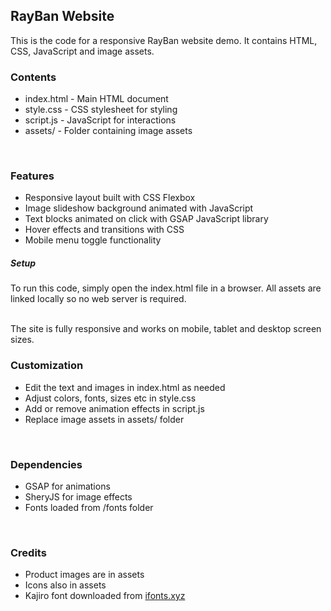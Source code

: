 <h2>RayBan Website</h2>
<p>This is the code for a responsive RayBan website demo. It contains HTML, CSS, JavaScript and image assets.</p>

<h3>Contents</h3>
<ul>
<li>index.html - Main HTML document</li>
<li>style.css - CSS stylesheet for styling</li>
<li>script.js - JavaScript for interactions</li>
<li>assets/ - Folder containing image assets</li>
</ul><br/>

<h3>Features</h3>
<ul>
<li>Responsive layout built with CSS Flexbox</li>
<li>Image slideshow background animated with JavaScript</li>
<li>Text blocks animated on click with GSAP JavaScript library</li>
<li>Hover effects and transitions with CSS</li>
<li>Mobile menu toggle functionality<br/></li>
</ul>

<h5>Setup</h5>
To run this code, simply open the index.html file in a browser. All assets are linked locally so no web server is required.<br/><br/>

The site is fully responsive and works on mobile, tablet and desktop screen sizes.<br/>

<h3>Customization</h3>
<ul>
<li>Edit the text and images in index.html as needed</li>
<li>Adjust colors, fonts, sizes etc in style.css</li>
<li>Add or remove animation effects in script.js</li>
<li>Replace image assets in assets/ folder</li>
</ul><br/>

<h3>Dependencies</h3>
<ul>
<li>GSAP for animations</li>
<li>SheryJS for image effects</li>
<li>Fonts loaded from /fonts folder</li>
</ul><br/>
  
<h3>Credits</h3>
<ul>
<li>Product images are in assets</li>
<li>Icons also in assets</li>
<li>Kajiro font downloaded from <a href='https://ifonts.xyz/kajiro-font-family.html'>ifonts.xyz</a></li>
</ul>
